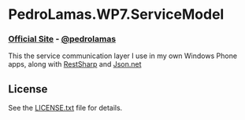 # PedroLamas.WP7.ServiceModel

### [Official Site][1] - [@pedrolamas][2]

This the service communication layer I use in my own Windows Phone apps, along with [RestSharp][4] and [Json.net][5]

## License

See the [LICENSE.txt][3] file for details.

[1]: http://www.pedrolamas.com
[2]: http://twitter.com/pedrolamas
[3]: https://github.com/pedrolamas/ServiceModel/raw/master/LICENSE.txt "License"
[4]: http://restsharp.org/
[5]: http://james.newtonking.com/projects/json-net.aspx
